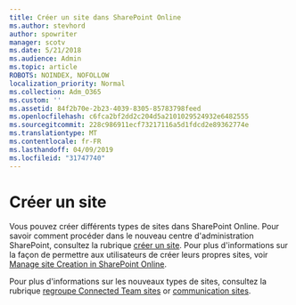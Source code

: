 ```yaml
---
title: Créer un site dans SharePoint Online
ms.author: stevhord
author: spowriter
manager: scotv
ms.date: 5/21/2018
ms.audience: Admin
ms.topic: article
ROBOTS: NOINDEX, NOFOLLOW
localization_priority: Normal
ms.collection: Adm_O365
ms.custom: ''
ms.assetid: 84f2b70e-2b23-4039-8305-85783798feed
ms.openlocfilehash: c6fca2bf2dd2c204d5a2101029524932e6482555
ms.sourcegitcommit: 228c986911ecf73217116a5d1fdcd2e89362774e
ms.translationtype: MT
ms.contentlocale: fr-FR
ms.lasthandoff: 04/09/2019
ms.locfileid: "31747740"
---
```

# <a name="create-a-site"></a>Créer un site

Vous pouvez créer différents types de sites dans SharePoint Online. Pour savoir comment procéder dans le nouveau centre d'administration SharePoint, consultez la rubrique [créer un site](https://go.microsoft.com/fwlink/?linkid=866295). Pour plus d'informations sur la façon de permettre aux utilisateurs de créer leurs propres sites, voir [Manage site Creation in SharePoint Online](https://go.microsoft.com/fwlink/?linkid=866296).
 
Pour plus d'informations sur les nouveaux types de sites, consultez la rubrique [regroupe Connected Team sites](https://go.microsoft.com/fwlink/?linkid=866292) or [communication sites](https://go.microsoft.com/fwlink/?linkid=866294).
    


